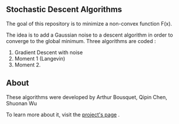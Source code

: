 ## Stochastic Descent Algorithms

The goal of this repository is to minimize a non-convex function F(x).

The idea is to add a Gaussian noise to a descent algorithm in order to converge to the global minimum. Three algorithms are coded  :
1. Gradient Descent with noise
2. Moment 1 (Langevin)
3. Moment 2. 

## About

These algorithms were developed by Arthur Bousquet, Qipin Chen, Shuonan Wu

To learn more about it, visit the [project's page](http://stochasticdescent.arthurbousquet.com) .